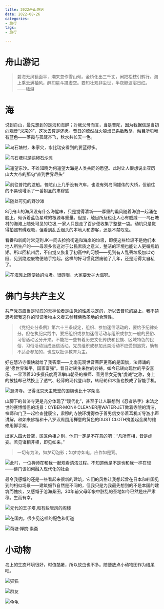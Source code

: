 ```yaml
---
title: 2022舟山游记
date: 2022-08-26
categories:
- 旅行
tags:
- 旅行

---
```


# 舟山游记

> 碧海无风镜面平，潮来忽作雪山倾。金桥化出三千丈，闲把松枝引鹤行。海上乘云满袖风，醉扪星斗蹑虚空。要知壮观非尘世，半夜鲸波浴日红。 ——陆游
> 

<!--more-->


# 海

说到舟山，最先想到的是海和海鲜；对我父母而言，当是普陀，因为我据信是当初向观音“求来的”，这次去算是还愿。昔日的燎然战火狼烟已系数散尽，触目所见唯有蓝色——落霞与孤鹜齐飞，秋水共长天一色。

![乌石塘村，朱家尖，水比瑞安看到的要蓝得多。](https://raw.githubusercontent.com/DF-Master/yidapicbed/main/2022/202208/Untitled.png)



![乌石塘村是鹅卵石沙滩](https://raw.githubusercontent.com/DF-Master/yidapicbed/main/2022/202208/Untitled%201.png)


![遥望东沙。不难知晓为何遥望大海是人类共同的愿望。此时让人很想说出亚历山大大帝的那句“直到世界尽头”](https://raw.githubusercontent.com/DF-Master/yidapicbed/main/2022/202208/Untitled%202.png)



![前往普陀的渡船。普陀山上几乎没有汽车，也没有列岛间雄伟的大桥，但前往的不易也增添了一番朝圣的肃穆感](https://raw.githubusercontent.com/DF-Master/yidapicbed/main/2022/202208/Untitled%203.png)



![随处可见的野沙滩](https://raw.githubusercontent.com/DF-Master/yidapicbed/main/2022/202208/Untitled%204.png)



8月舟山的海风没有什么海腥味，只是觉得清新——厚重的熏风随着海浪一起涌在脸上，倾诉着蓝色星球的根源与重量。但是，触目所及也让人心有戚戚——乌石塘村的海滩上随处可见的垃圾,一家人只是走了百步便收集了整整一袋。动机只是觉得拍照有碍观瞻，但看到乱丢烟头的本地人和游客，还是不禁叹息。

看番和新闻时常见到JK一同去捡拾街道和海岸的垃圾，即便这些垃圾不是他们本地人所生产的——毋须多言这对于公民素质之意义，整洁的环境也能让人更循规蹈矩。所以回杭州后，不自觉又恢复了初高中的习惯——见到有人乱丢垃圾加以劝阻、见到路边废物便随手拾起。这样的好习惯竟然废驰了几年，还是活得太自私了。

![在海滩上随便捡的垃圾。很碍眼，大家要爱护大海呀。](https://raw.githubusercontent.com/DF-Master/yidapicbed/main/2022/202208/Untitled%205.png)



# 佛门与共产主义

共产党员应当是彻底的无神论者是由党的性质决定的，所以去普陀的路上，我不禁思考起我这样的辩证唯物主义者去参拜佛教圣地的合理性。

> 《党纪处分条例》第六十三条规定，组织、参加迷信活动的，要给予纪律处分。但在执纪实践中，要把组织或参加迷信活动与组织或参加一般的民俗、习俗活动区分开来。不能把一些有着历史文化传统和民族、区域特色的民俗、习俗活动当成迷信活动。党员组织或参加此类活动不应受到追究，确有不适合参加的，也应以批评教育为主。
> 

好在慧济寺很快就给了我答案——比南无观世音菩萨更高的是国旗，法师诵的是“愿世界和平，国家富强”。昔日对转生来世的妙祷，如今已转向现世的平安喜乐。一早顶着30多摄氏度高温攀山朝圣的禅师、善男信女无愧“虔诚”之称，身上的披挂却已然换上了透气、轻薄的现代登山款，转经轮和木鱼也换成了智能手机。

![慧济寺。记得北京天主教堂的国旗也比十字架高](https://raw.githubusercontent.com/DF-Master/yidapicbed/main/2022/202208/Untitled%206.png)



山脚下的普济寺更是充分体现了“现代化”，甚至于让人联想到《忍者杀手》末法之世的赛博僧侣的场景：CYBER·MONK·CLEANER用WATER·JET做着寺院的清洁，禅师和门卫一起检查健康宝，肃穆的寺院环境得益于善男信女带着耳机听导游小声讲解，和如来佛祖和十八罗汉周围用禅意的黄色的DUST·CLOTH掩盖起金属的维修用脚手架。

出家人四大皆空，区区色相之别，他们一定是不在意的吧：“凡所有相，皆是虚妄。若见诸相非相，即见如来。”

> 一切有为法，如梦幻泡影；如梦亦如电，应作如是观。
> 

![此时，一位禅师在和我一起观看清洁过程。不知道他是不是也和我一样在想——佛门该如何融入现代化的社会](https://raw.githubusercontent.com/DF-Master/yidapicbed/main/2022/202208/Untitled%207.png)



最令我感慨的还是一些看起来很新的建筑，它们的风格让我想起曾在日本和韩国见到的相似场景——建筑细节自然是不同的，但我只是为我最先想到的不是本国的建筑而愧疚，又感慨于沧海桑田，30年前父母印象中脏乱的圣地如今已然是庄严肃穆。生而有幸。

![元代的王子塔,和有些唐风的阁楼](https://raw.githubusercontent.com/DF-Master/yidapicbed/main/2022/202208/Untitled%208.png)



![在国内，很少见这样的配色和街道](https://raw.githubusercontent.com/DF-Master/yidapicbed/main/2022/202208/Untitled%209.png)



![荷塘·禅院·素斋](https://raw.githubusercontent.com/DF-Master/yidapicbed/main/2022/202208/Untitled%2010.png)



# 小动物

岛上的生态环境很好，时值酷暑，所以蚊虫也不多。随便放点小动物图作为结尾吧。

![猫猫](https://raw.githubusercontent.com/DF-Master/yidapicbed/main/2022/202208/Untitled%2011.png)



![群友](https://raw.githubusercontent.com/DF-Master/yidapicbed/main/2022/202208/Untitled%2012.png)



![龟龟](https://raw.githubusercontent.com/DF-Master/yidapicbed/main/2022/202208/Untitled%2013.png)

